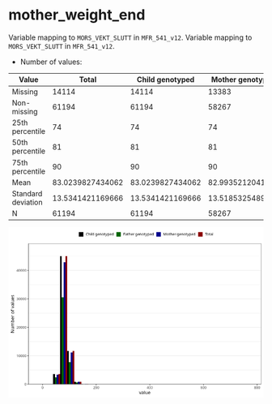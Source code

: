 # mother_weight_end
Variable mapping to `MORS_VEKT_SLUTT` in `MFR_541_v12`.
Variable mapping to `MORS_VEKT_SLUTT` in `MFR_541_v12`.
- Number of values:

| Value | Total | Child genotyped | Mother genotyped | Father genotyped |
| ----- | ----- | --------------- | ---------------- | ---------------- |
| Missing | 14114 | 14114 | 13383 | 8841 |
| Non-missing | 61194 | 61194 | 58267 | 41243 |
| 25th percentile | 74 | 74 | 74 | 74 |
| 50th percentile | 81 | 81 | 81 | 81 |
| 75th percentile | 90 | 90 | 90 | 90 |
| Mean | 83.0239827434062 | 83.0239827434062 | 82.9935212041121 | 82.9379846276944 |
| Standard deviation | 13.5341421169666 | 13.5341421169666 | 13.5185325489891 | 13.1738792814531 |
| N | 61194 | 61194 | 58267 | 41243 |



![](mother_weight_end_n.png)



